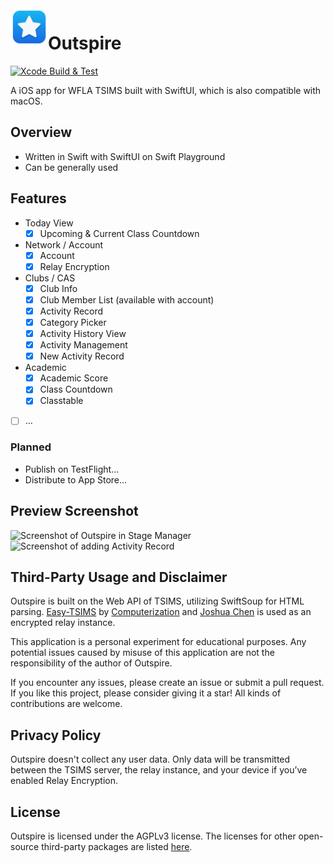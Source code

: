 <img align="left" width="60" height="60" src="https://raw.githubusercontent.com/at-wr/Outspire/refs/heads/main/Outspire.swiftpm/Assets.xcassets/AppIcon.appiconset/AppIcon.png" alt="Outspire App Icon">

# Outspire
[![Xcode Build & Test](https://github.com/at-wr/Outspire/actions/workflows/build_test.yml/badge.svg)](https://github.com/at-wr/Outspire/actions/workflows/build_test.yml)

A iOS app for WFLA TSIMS built with SwiftUI, which is also compatible with macOS.

## Overview

- Written in Swift with SwiftUI on Swift Playground
- Can be generally used

## Features

- Today View
	- [x] Upcoming & Current Class Countdown
- Network / Account
	- [x] Account
	- [x] Relay Encryption
- Clubs / CAS
	- [x] Club Info
	- [x] Club Member List (available with account)
	- [x] Activity Record
	- [x] Category Picker
	- [x] Activity History View
	- [x] Activity Management
	- [x] New Activity Record
- Academic
	- [x] Academic Score
	- [x] Class Countdown
	- [x] Classtable
- [ ] …

### Planned

- Publish on TestFlight...
- Distribute to App Store...

## Preview Screenshot

![Screenshot of Outspire in Stage Manager](https://i.imgur.com/9HU9TSO.png)
![Screenshot of adding Activity Record](https://i.imgur.com/29hYWLc.png)

## Third-Party Usage and Disclaimer

Outspire is built on the Web API of TSIMS, utilizing SwiftSoup for HTML parsing. [Easy-TSIMS](https://github.com/Computerization/Easy-TSIMS) by [Computerization](https://github.com/Computerization/) and [Joshua Chen](https://github.com/Josh-Cena) is used as an encrypted relay instance.

This application is a personal experiment for educational purposes. Any potential issues caused by misuse of this application are not the responsibility of the author of Outspire.

If you encounter any issues, please create an issue or submit a pull request. If you like this project, please consider giving it a star! All kinds of contributions are welcome.

## Privacy Policy

Outspire doesn't collect any user data. Only data will be transmitted between the TSIMS server, the relay instance, and your device if you’ve enabled Relay Encryption.

## License

Outspire is licensed under the AGPLv3 license. The licenses for other open-source third-party packages are listed [here](./THIRD_PARTY_LICENSES).
